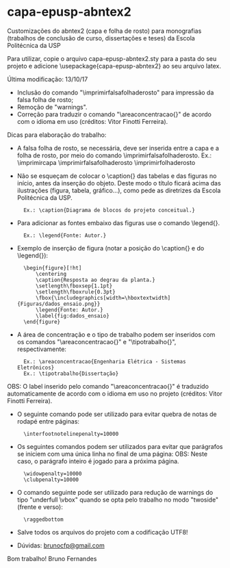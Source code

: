 capa-epusp-abntex2
==================

Customizações do abntex2 (capa e folha de rosto) para monografias (trabalhos de conclusão de curso, dissertações e teses) da Escola Politécnica da USP

Para utilizar, copie o arquivo capa-epusp-abntex2.sty para a pasta do seu projeto e adicione \usepackage{capa-epusp-abntex2} ao seu arquivo latex.

Última modificação: 13/10/17
- Inclusão do comando "\imprimirfalsafolhaderosto" para impressão da falsa folha de rosto;
- Remoção de "warnings".
- Correção para traduzir o comando "\areaconcentracao{}" de acordo com o idioma em uso (créditos: Vitor Finotti Ferreira).


Dicas para elaboração do trabalho:

- A falsa folha de rosto, se necessária, deve ser inserida entre a capa e a folha de rosto, por meio do comando \imprimirfalsafolhaderosto.
	Ex.: 	\imprimircapa
		\imprimirfalsafolhaderosto
		\imprimirfolhaderosto

- Não se esqueçam de colocar o \caption{} das tabelas e das figuras no início, antes da inserção do objeto. Deste modo o título ficará acima das ilustrações (figura, tabela, gráfico...), como pede as diretrizes da Escola Politécnica da USP.

        Ex.: \caption{Diagrama de blocos do projeto conceitual.}

- Para adicionar as fontes embaixo das figuras use o comando \legend{}.

        Ex.: \legend{Fonte: Autor.}

- Exemplo de inserção de figura (notar a posição do \caption{} e do \legend{}):

		\begin{figure}[!ht]
			\centering
			\caption{Resposta ao degrau da planta.}
			\setlength\fboxsep{1.1pt}
			\setlength\fboxrule{0.3pt}
			\fbox{\includegraphics[width=\hboxtextwidth]{Figuras/dados_ensaio.png}}
			\legend{Fonte: Autor.}
			\label{fig:dados_ensaio}
		\end{figure}

- A área de concentração e o tipo de trabalho podem ser inseridos com os comandos "\areaconcentracao{}" e "\tipotrabalho{}", respectivamente:

		Ex.: \areaconcentracao{Engenharia Elétrica - Sistemas Eletrônicos}
		Ex.: \tipotrabalho{Dissertação}
		
OBS: O label inserido pelo comando "\areaconcentracao{}" é traduzido automaticamente de acordo com o idioma em uso no projeto (créditos: Vitor Finotti Ferreira).

- O seguinte comando pode ser utilizado para evitar quebra de notas de rodapé entre páginas:
	
		\interfootnotelinepenalty=10000
	
- Os seguintes comandos podem ser utilizados para evitar que parágrafos se iniciem com uma única linha no final de uma página:
OBS: Neste caso, o parágrafo inteiro é jogado para a próxima página.

		\widowpenalty=10000
		\clubpenalty=10000
	
- O comando seguinte pode ser utilizado para redução de warnings do tipo "underfull \vbox" quando se opta pelo trabalho no modo "twoside" (frente e verso):
	
		\raggedbottom

- Salve todos os arquivos do projeto com a codificação UTF8!

- Dúvidas: brunocfp@gmail.com

Bom trabalho!
Bruno Fernandes
